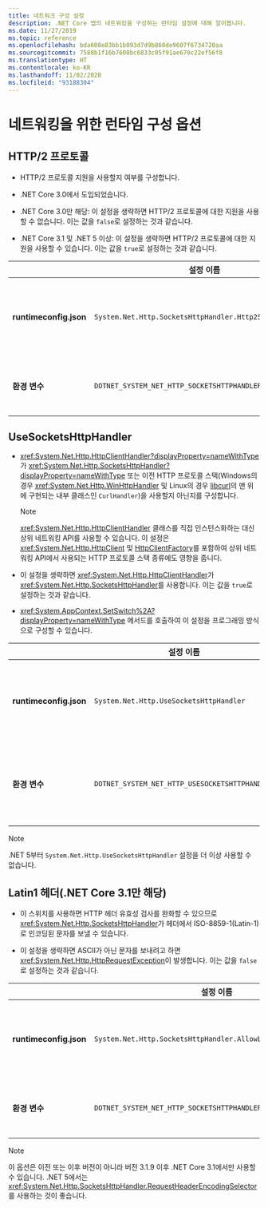 ```yaml
---
title: 네트워크 구성 설정
description: .NET Core 앱의 네트워킹을 구성하는 런타임 설정에 대해 알아봅니다.
ms.date: 11/27/2019
ms.topic: reference
ms.openlocfilehash: bda608e83bb1b093d7d9b860de9607f6734720aa
ms.sourcegitcommit: 7588b1f16b7608bc6833c05f91ae670c22ef56f8
ms.translationtype: HT
ms.contentlocale: ko-KR
ms.lasthandoff: 11/02/2020
ms.locfileid: "93188304"
---
```

# <a name="run-time-configuration-options-for-networking"></a>네트워킹을 위한 런타임 구성 옵션

## <a name="http2-protocol"></a>HTTP/2 프로토콜

- HTTP/2 프로토콜 지원을 사용할지 여부를 구성합니다.

- .NET Core 3.0에서 도입되었습니다.

- .NET Core 3.0만 해당: 이 설정을 생략하면 HTTP/2 프로토콜에 대한 지원을 사용할 수 없습니다. 이는 값을 `false`로 설정하는 것과 같습니다.

- .NET Core 3.1 및 .NET 5 이상: 이 설정을 생략하면 HTTP/2 프로토콜에 대한 지원을 사용할 수 있습니다. 이는 값을 `true`로 설정하는 것과 같습니다.

| | 설정 이름 | 값 |
| - | - | - |
| **runtimeconfig.json** | `System.Net.Http.SocketsHttpHandler.Http2Support` | `false` - 사용 안 함<br/>`true` - 사용 |
| **환경 변수** | `DOTNET_SYSTEM_NET_HTTP_SOCKETSHTTPHANDLER_HTTP2SUPPORT` | `0` - 사용 안 함<br/>`1` - 사용 |

## <a name="usesocketshttphandler"></a>UseSocketsHttpHandler

- <xref:System.Net.Http.HttpClientHandler?displayProperty=nameWithType>가 <xref:System.Net.Http.SocketsHttpHandler?displayProperty=nameWithType> 또는 이전 HTTP 프로토콜 스택(Windows의 경우 <xref:System.Net.Http.WinHttpHandler> 및 Linux의 경우 [libcurl](https://curl.haxx.se/libcurl/)의 맨 위에 구현되는 내부 클래스인 `CurlHandler`)을 사용할지 아닌지를 구성합니다.

  > [!NOTE]
  > <xref:System.Net.Http.HttpClientHandler> 클래스를 직접 인스턴스화하는 대신 상위 네트워킹 API를 사용할 수 있습니다. 이 설정은 <xref:System.Net.Http.HttpClient> 및 [HttpClientFactory](/previous-versions/aspnet/hh995280(v=vs.118))를 포함하여 상위 네트워킹 API에서 사용되는 HTTP 프로토콜 스택 종류에도 영향을 줍니다.

- 이 설정을 생략하면 <xref:System.Net.Http.HttpClientHandler>가 <xref:System.Net.Http.SocketsHttpHandler>를 사용합니다. 이는 값을 `true`로 설정하는 것과 같습니다.

- <xref:System.AppContext.SetSwitch%2A?displayProperty=nameWithType> 메서드를 호출하여 이 설정을 프로그래밍 방식으로 구성할 수 있습니다.

| | 설정 이름 | 값 |
| - | - | - |
| **runtimeconfig.json** | `System.Net.Http.UseSocketsHttpHandler` | `true` - <xref:System.Net.Http.SocketsHttpHandler>를 사용하도록 설정<br/>`false` - Windows의 경우 <xref:System.Net.Http.WinHttpHandler>를 사용하고 Linux의 경우 [libcurl](https://curl.haxx.se/libcurl/)을 사용할 수 있습니다. |
| **환경 변수** | `DOTNET_SYSTEM_NET_HTTP_USESOCKETSHTTPHANDLER` | `1` - <xref:System.Net.Http.SocketsHttpHandler>를 사용하도록 설정<br/>`0` - Windows의 경우 <xref:System.Net.Http.WinHttpHandler>를 사용하고 Linux의 경우 [libcurl](https://curl.haxx.se/libcurl/)을 사용할 수 있습니다. |

> [!NOTE]
> .NET 5부터 `System.Net.Http.UseSocketsHttpHandler` 설정을 더 이상 사용할 수 없습니다.

## <a name="latin1-headers-net-core-31-only"></a>Latin1 헤더(.NET Core 3.1만 해당)

- 이 스위치를 사용하면 HTTP 헤더 유효성 검사를 완화할 수 있으므로 <xref:System.Net.Http.SocketsHttpHandler>가 헤더에서 ISO-8859-1(Latin-1)로 인코딩된 문자를 보낼 수 있습니다.

- 이 설정을 생략하면 ASCII가 아닌 문자를 보내려고 하면 <xref:System.Net.Http.HttpRequestException>이 발생합니다. 이는 값을 `false`로 설정하는 것과 같습니다.

| | 설정 이름 | 값 |
| - | - | - |
| **runtimeconfig.json** | `System.Net.Http.SocketsHttpHandler.AllowLatin1Headers` | `false` - 사용 안 함<br/>`true` - 사용 |
| **환경 변수** | `DOTNET_SYSTEM_NET_HTTP_SOCKETSHTTPHANDLER_ALLOWLATIN1HEADERS` | `0` - 사용 안 함<br/>`1` - 사용 |

> [!NOTE]
> 이 옵션은 이전 또는 이후 버전이 아니라 버전 3.1.9 이후 .NET Core 3.1에서만 사용할 수 있습니다. .NET 5에서는 <xref:System.Net.Http.SocketsHttpHandler.RequestHeaderEncodingSelector>를 사용하는 것이 좋습니다.

